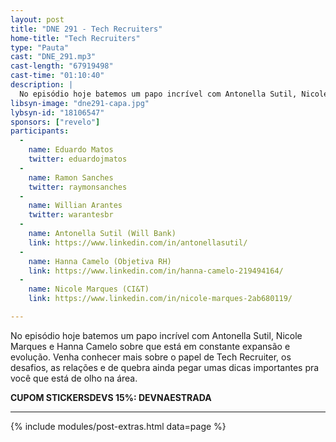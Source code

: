 ```yaml
---
layout: post
title: "DNE 291 - Tech Recruiters"
home-title: "Tech Recruiters"
type: "Pauta"
cast: "DNE_291.mp3"
cast-length: "67919498"
cast-time: "01:10:40"
description: |
  No episódio hoje batemos um papo incrível com Antonella Sutil, Nicole Marques e Hanna Camelo sobre que está em constante expansão e evolução. Venha conhecer mais sobre o papel de Tech Recruiter, os desafios, as relações e de quebra ainda pegar umas dicas importantes pra você que está de olho na área.
libsyn-image: "dne291-capa.jpg"
lybsyn-id: "18106547"
sponsors: ["revelo"]
participants:
  -
    name: Eduardo Matos
    twitter: eduardojmatos
  -
    name: Ramon Sanches
    twitter: raymonsanches
  -
    name: Willian Arantes
    twitter: warantesbr
  -
    name: Antonella Sutil (Will Bank)
    link: https://www.linkedin.com/in/antonellasutil/
  -
    name: Hanna Camelo (Objetiva RH)
    link: https://www.linkedin.com/in/hanna-camelo-219494164/
  -
    name: Nicole Marques (CI&T)
    link: https://www.linkedin.com/in/nicole-marques-2ab680119/

---
```


No episódio hoje batemos um papo incrível com Antonella Sutil, Nicole Marques e Hanna Camelo sobre que está em constante expansão e evolução. Venha conhecer mais sobre o papel de Tech Recruiter, os desafios, as relações e de quebra ainda pegar umas dicas importantes pra você que está de olho na área.

<strong>CUPOM STICKERSDEVS 15%: DEVNAESTRADA</strong>

---

{% include modules/post-extras.html data=page %}
